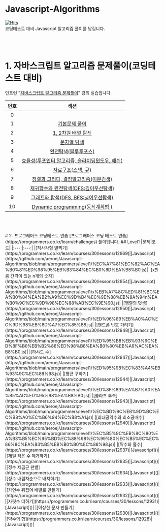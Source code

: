 # Javascript-Algorithms  
[![Hits](https://hits.seeyoufarm.com/api/count/incr/badge.svg?url=https%3A%2F%2Fgithub.com%2Faeroej%2FJavascript-Algorithms&count_bg=%2379C83D&title_bg=%23555555&icon=counter-strike.svg&icon_color=%23E7E7E7&title=hits&edge_flat=false)](https://hits.seeyoufarm.com)  
코딩테스트 대비 Javascript 알고리즘 풀이를 남깁니다.  
<br>
<br>
<br>  
# 1. 자바스크립트 알고리즘 문제풀이(코딩테스트 대비)  
인프런 "[자바스크립트 알고리즘 문제풀이](https://www.inflearn.com/course/%EC%9E%90%EB%B0%94%EC%8A%A4%ED%81%AC%EB%A6%BD%ED%8A%B8-%EC%95%8C%EA%B3%A0%EB%A6%AC%EC%A6%98-%EB%AC%B8%EC%A0%9C%ED%92%80%EC%9D%B4/dashboard)" 강의 실습입니다.   

|번호|섹션|
|:---:|:---:|
|0|[]()|
|1|[기본문제 풀이]()|
|2|[1, 2차원 배열 탐색]()|
|3|[문자열 탐색]()|
|4|[완전탐색(블루투포스)]()|
|5|[효율성(투포인터 알고리즘, 슬라이딩윈도우, 해쉬)]()|
|6|[자료구조(스택, 큐)]()|
|7|[정렬과 그리디, 결정알고리즘(이분검색)]()|
|8|[재귀함수와 완전탐색(DFS:깊이우선탐색)]()|
|9|[그래프와 탐색(DFS, BFS:넓이우선탐색)]()|
|10|[Dynamic programming(동적계획법 )]()|
<br>
<br>
<br>  
# 2. 프로그래머스 코딩테스트 연습  
[프로그래머스 코딩 테스트 연습](https://programmers.co.kr/learn/challenges) 풀이입니다.  
## Level1  
|문제|코드|
|:---:|:---:|
|[직사각형 별찍기](https://programmers.co.kr/learn/courses/30/lessons/12969)|[Javascript](https://github.com/aeroej/Javascript-Algorithms/blob/main/programmers/level1/%EC%A7%81%EC%82%AC%EA%B0%81%ED%98%95%EB%B3%84%EC%B0%8D%EA%B8%B0.js)|
|[x만큼 간격이 있는 n개의 숫자](https://programmers.co.kr/learn/courses/30/lessons/12954)|[Javascript](https://github.com/aeroej/Javascript-Algorithms/blob/main/programmers/level1/x%EB%A7%8C%ED%81%BC%EA%B0%84%EA%B2%A9%EC%9D%B4%EC%9E%88%EB%8A%94n%EA%B0%9C%EC%9D%98%EC%88%AB%EC%9E%90.js)|
|[행렬의 덧셈](https://programmers.co.kr/learn/courses/30/lessons/12950)|[Javascript](https://github.com/aeroej/Javascript-Algorithms/blob/main/programmers/level1/%ED%96%89%EB%A0%AC%EC%9D%98%EB%8D%A7%EC%85%88.js)|
|[핸드폰 번호 가리기](https://programmers.co.kr/learn/courses/30/lessons/12948)|[Javascript](https://github.com/aeroej/Javascript-Algorithms/blob/main/programmers/level1/%ED%95%B8%EB%93%9C%ED%8F%B0%EB%B2%88%ED%98%B8%EA%B0%80%EB%A6%AC%EA%B8%B0.js)|
|[하샤드 수](https://programmers.co.kr/learn/courses/30/lessons/12947)|[Javascript](https://github.com/aeroej/Javascript-Algorithms/blob/main/programmers/level1/%ED%95%98%EC%83%A4%EB%93%9C%EC%88%98.js)|
|[평균 구하기](https://programmers.co.kr/learn/courses/30/lessons/12944)|[Javascript](https://github.com/aeroej/Javascript-Algorithms/blob/main/programmers/level1/%ED%8F%89%EA%B7%A0%EA%B5%AC%ED%95%98%EA%B8%B0.js)|
|[콜라츠 추측](https://programmers.co.kr/learn/courses/30/lessons/12943)|[Javascript](https://github.com/aeroej/Javascript-Algorithms/blob/main/programmers/level1/%EC%BD%9C%EB%9D%BC%EC%B8%A0%EC%B6%94%EC%B8%A1.js)|
|[최대공약수와 최소공배수](https://programmers.co.kr/learn/courses/30/lessons/12940)|[Javascript](https://github.com/aeroej/Javascript-Algorithms/blob/main/programmers/level1/%EC%B5%9C%EB%8C%80%EA%B3%B5%EC%95%BD%EC%88%98%EC%99%80%EC%B5%9C%EC%86%8C%EA%B3%B5%EB%B0%B0%EC%88%98.js)|
|[짝수와 홀수](https://programmers.co.kr/learn/courses/30/lessons/12937)|[Javascript]()|
|[제일 작은 수 제거하기](https://programmers.co.kr/learn/courses/30/lessons/12935)|[Javascript]()|
|[정수 제곱근 판별](https://programmers.co.kr/learn/courses/30/lessons/12934)|[Javascript]()|
|[정수 내림차순으로 배치하기](https://programmers.co.kr/learn/courses/30/lessons/12933)|[Javascript]()|
|[자연수 뒤집어 배열로 만들기](https://programmers.co.kr/learn/courses/30/lessons/12932)|[Javascript]()|
|[자릿수 더하기](https://programmers.co.kr/learn/courses/30/lessons/12931)|[Javascript]()|
|[이상한 문자 만들기](https://programmers.co.kr/learn/courses/30/lessons/12930)|[Javascript]()|
|[약수의 합](https://programmers.co.kr/learn/courses/30/lessons/12928)|[Javascript]()|
